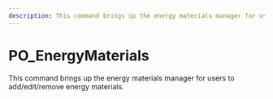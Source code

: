 ```yaml
---
description: This command brings up the energy materials manager for users to add/edit/remove energy materials.
---
```


# PO_EnergyMaterials

This command brings up the energy materials manager for users to add/edit/remove energy materials.

